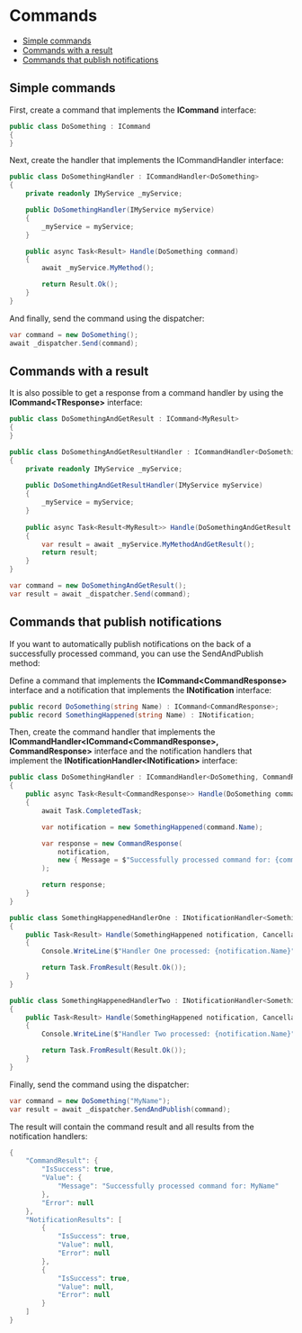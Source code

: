 # Commands

- [Simple commands](#simple-commands)
- [Commands with a result](#commands-with-results)
- [Commands that publish notifications](#commands-with-notifications)

<a name="simple-commands"></a>
## Simple commands

First, create a command that implements the **ICommand** interface:

```C#
public class DoSomething : ICommand
{
}
```

Next, create the handler that implements the ICommandHandler<ICommand> interface:

```C#
public class DoSomethingHandler : ICommandHandler<DoSomething>
{
    private readonly IMyService _myService;

    public DoSomethingHandler(IMyService myService)
    {
        _myService = myService;
    }

    public async Task<Result> Handle(DoSomething command)
    {
        await _myService.MyMethod();

        return Result.Ok();
    }
}
```

And finally, send the command using the dispatcher:

```C#
var command = new DoSomething();
await _dispatcher.Send(command);
```

<a name="commands-with-results"></a>
## Commands with a result

It is also possible to get a response from a command handler by using the **ICommand&lt;TResponse&gt;** interface:

```C#
public class DoSomethingAndGetResult : ICommand<MyResult>
{
}
```
```C#
public class DoSomethingAndGetResultHandler : ICommandHandler<DoSomethingAndGetResult, MyResult>
{
    private readonly IMyService _myService;
    
    public DoSomethingAndGetResultHandler(IMyService myService)
    {
        _myService = myService;
    }
    
    public async Task<Result<MyResult>> Handle(DoSomethingAndGetResult command)
    {
        var result = await _myService.MyMethodAndGetResult();
        return result;
    }
}
```
```C#
var command = new DoSomethingAndGetResult();
var result = await _dispatcher.Send(command);
```

<a name="commands-with-notifications"></a>
## Commands that publish notifications

If you want to automatically publish notifications on the back of a successfully processed command, you can use the SendAndPublish method:

Define a command that implements the **ICommand&lt;CommandResponse&gt;** interface and a notification that implements the **INotification** interface:
```C#
public record DoSomething(string Name) : ICommand<CommandResponse>;
public record SomethingHappened(string Name) : INotification;
```

Then, create the command handler that implements the **ICommandHandler&lt;ICommand&lt;CommandResponse&gt;, CommandResponse&gt;** interface and the notification handlers that implement the **INotificationHandler&lt;INotification&gt;** interface:
```C#
public class DoSomethingHandler : ICommandHandler<DoSomething, CommandResponse>
{
    public async Task<Result<CommandResponse>> Handle(DoSomething command, CancellationToken cancellationToken = default)
    {
        await Task.CompletedTask;

        var notification = new SomethingHappened(command.Name);

        var response = new CommandResponse(
            notification,
            new { Message = $"Successfully processed command for: {command.Name}" }
        );

        return response;
    }
}

public class SomethingHappenedHandlerOne : INotificationHandler<SomethingHappened>
{
    public Task<Result> Handle(SomethingHappened notification, CancellationToken cancellationToken = default)
    {
        Console.WriteLine($"Handler One processed: {notification.Name}");

        return Task.FromResult(Result.Ok());
    }
}

public class SomethingHappenedHandlerTwo : INotificationHandler<SomethingHappened>
{
    public Task<Result> Handle(SomethingHappened notification, CancellationToken cancellationToken = default)
    {
        Console.WriteLine($"Handler Two processed: {notification.Name}");

        return Task.FromResult(Result.Ok());
    }
}
```

Finally, send the command using the dispatcher:
```C#
var command = new DoSomething("MyName");
var result = await _dispatcher.SendAndPublish(command);
```
The result will contain the command result and all results from the notification handlers:
```C#
{
    "CommandResult": {
        "IsSuccess": true,
        "Value": {
            "Message": "Successfully processed command for: MyName"
        },
        "Error": null
    },
    "NotificationResults": [
        {
            "IsSuccess": true,
            "Value": null,
            "Error": null
        },
        {
            "IsSuccess": true,
            "Value": null,
            "Error": null
        }
    ]
}
```
